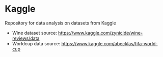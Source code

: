 # Kaggle
Repository for data analysis on datasets from Kaggle
* Wine dataset source: https://www.kaggle.com/zynicide/wine-reviews/data
* Worldcup data source: https://www.kaggle.com/abecklas/fifa-world-cup
